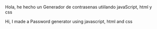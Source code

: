 Hola, he hecho un Generador de contrasenas utiilando javaScript, html y css

Hi, I made a Password generator using javascript, html and css